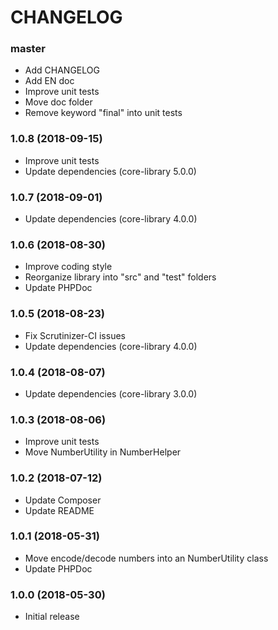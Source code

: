 CHANGELOG
=========

### master

- Add CHANGELOG
- Add EN doc
- Improve unit tests
- Move doc folder
- Remove keyword "final" into unit tests

### 1.0.8 (2018-09-15)

- Improve unit tests
- Update dependencies (core-library 5.0.0)

### 1.0.7 (2018-09-01)

- Update dependencies (core-library 4.0.0)

### 1.0.6 (2018-08-30)

- Improve coding style
- Reorganize library into "src" and "test" folders
- Update PHPDoc

### 1.0.5 (2018-08-23)

- Fix Scrutinizer-CI issues
- Update dependencies (core-library 4.0.0)

### 1.0.4 (2018-08-07)

- Update dependencies (core-library 3.0.0)

### 1.0.3 (2018-08-06)

- Improve unit tests
- Move NumberUtility in NumberHelper

### 1.0.2 (2018-07-12)

- Update Composer
- Update README

### 1.0.1 (2018-05-31)

- Move encode/decode numbers into an NumberUtility class
- Update PHPDoc

### 1.0.0 (2018-05-30)

- Initial release
